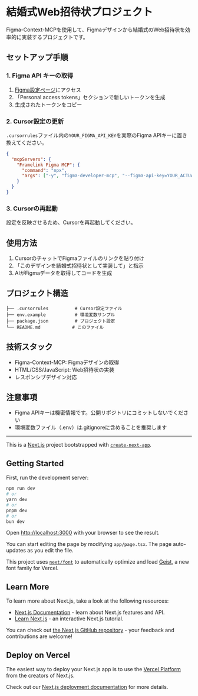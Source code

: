 # 結婚式Web招待状プロジェクト

Figma-Context-MCPを使用して、Figmaデザインから結婚式のWeb招待状を効率的に実装するプロジェクトです。

## セットアップ手順

### 1. Figma API キーの取得

1. [Figma設定ページ](https://www.figma.com/settings)にアクセス
2. 「Personal access tokens」セクションで新しいトークンを生成
3. 生成されたトークンをコピー

### 2. Cursor設定の更新

`.cursorrules`ファイル内の`YOUR_FIGMA_API_KEY`を実際のFigma APIキーに置き換えてください。

```json
{
  "mcpServers": {
    "Framelink Figma MCP": {
      "command": "npx",
      "args": ["-y", "figma-developer-mcp", "--figma-api-key=YOUR_ACTUAL_API_KEY", "--stdio"]
    }
  }
}
```

### 3. Cursorの再起動

設定を反映させるため、Cursorを再起動してください。

## 使用方法

1. CursorのチャットでFigmaファイルのリンクを貼り付け
2. 「このデザインを結婚式招待状として実装して」と指示
3. AIがFigmaデータを取得してコードを生成

## プロジェクト構造

``` プロジェクト構造
├── .cursorrules          # Cursor設定ファイル
├── env.example           # 環境変数サンプル
├── package.json          # プロジェクト設定
└── README.md            # このファイル
```

## 技術スタック

- Figma-Context-MCP: Figmaデザインの取得
- HTML/CSS/JavaScript: Web招待状の実装
- レスポンシブデザイン対応

## 注意事項

- Figma APIキーは機密情報です。公開リポジトリにコミットしないでください
- 環境変数ファイル（.env）は.gitignoreに含めることを推奨します

--------

This is a [Next.js](https://nextjs.org) project bootstrapped with [`create-next-app`](https://nextjs.org/docs/app/api-reference/cli/create-next-app).

## Getting Started

First, run the development server:

```bash
npm run dev
# or
yarn dev
# or
pnpm dev
# or
bun dev
```

Open [http://localhost:3000](http://localhost:3000) with your browser to see the result.

You can start editing the page by modifying `app/page.tsx`. The page auto-updates as you edit the file.

This project uses [`next/font`](https://nextjs.org/docs/app/building-your-application/optimizing/fonts) to automatically optimize and load [Geist](https://vercel.com/font), a new font family for Vercel.

## Learn More

To learn more about Next.js, take a look at the following resources:

- [Next.js Documentation](https://nextjs.org/docs) - learn about Next.js features and API.
- [Learn Next.js](https://nextjs.org/learn) - an interactive Next.js tutorial.

You can check out [the Next.js GitHub repository](https://github.com/vercel/next.js) - your feedback and contributions are welcome!

## Deploy on Vercel

The easiest way to deploy your Next.js app is to use the [Vercel Platform](https://vercel.com/new?utm_medium=default-template&filter=next.js&utm_source=create-next-app&utm_campaign=create-next-app-readme) from the creators of Next.js.

Check out our [Next.js deployment documentation](https://nextjs.org/docs/app/building-your-application/deploying) for more details.
